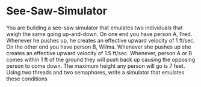 # See-Saw-Simulator
You are building a see-saw simulator that emulates two individuals that weigh the same going up-and-down.  On one end you have person A, Fred.  Whenever he pushes up, he creates an effective upward velocity of 1 ft/sec.  On the other end you have person B, Wilma.  Whenever she pushes up she creates an effective upward velocity of 1.5 ft/sec.  Whenever, person A or B comes within 1 ft of the ground they will push back up causing the opposing person to come down.  The maximum height any person will go is 7 feet.  Using two threads and two semaphores, write a simulator that emulates these conditions
